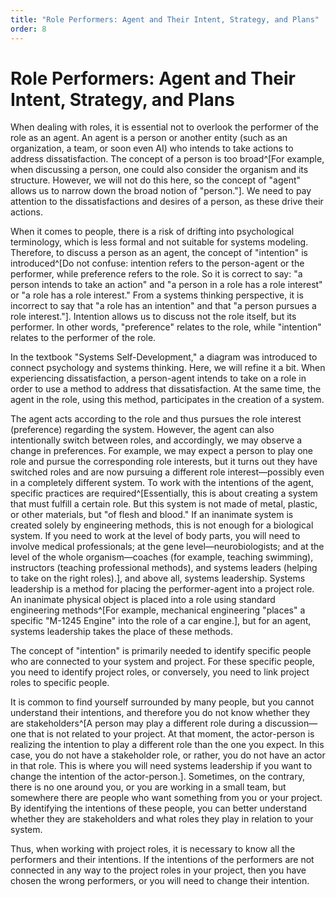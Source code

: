 ```yaml
---
title: "Role Performers: Agent and Their Intent, Strategy, and Plans"
order: 8
---
```


# Role Performers: Agent and Their Intent, Strategy, and Plans

When dealing with roles, it is essential not to overlook the performer of the role as an agent. An agent is a person or another entity (such as an organization, a team, or soon even AI) who intends to take actions to address dissatisfaction. The concept of a person is too broad^[For example, when discussing a person, one could also consider the organism and its structure. However, we will not do this here, so the concept of "agent" allows us to narrow down the broad notion of "person."]. We need to pay attention to the dissatisfactions and desires of a person, as these drive their actions.

When it comes to people, there is a risk of drifting into psychological terminology, which is less formal and not suitable for systems modeling. Therefore, to discuss a person as an agent, the concept of "intention" is introduced^[Do not confuse: intention refers to the person-agent or the performer, while preference refers to the role. So it is correct to say: "a person intends to take an action" and "a person in a role has a role interest" or "a role has a role interest." From a systems thinking perspective, it is incorrect to say that "a role has an intention" and that "a person pursues a role interest."]. Intention allows us to discuss not the role itself, but its performer. In other words, "preference" relates to the role, while "intention" relates to the performer of the role.

In the textbook "Systems Self-Development," a diagram was introduced to connect psychology and systems thinking. Here, we will refine it a bit. When experiencing dissatisfaction, a person-agent intends to take on a role in order to use a method to address that dissatisfaction. At the same time, the agent in the role, using this method, participates in the creation of a system.

The agent acts according to the role and thus pursues the role interest (preference) regarding the system. However, the agent can also intentionally switch between roles, and accordingly, we may observe a change in preferences. For example, we may expect a person to play one role and pursue the corresponding role interests, but it turns out they have switched roles and are now pursuing a different role interest—possibly even in a completely different system. To work with the intentions of the agent, specific practices are required^[Essentially, this is about creating a system that must fulfill a certain role. But this system is not made of metal, plastic, or other materials, but "of flesh and blood." If an inanimate system is created solely by engineering methods, this is not enough for a biological system. If you need to work at the level of body parts, you will need to involve medical professionals; at the gene level—neurobiologists; and at the level of the whole organism—coaches (for example, teaching swimming), instructors (teaching professional methods), and systems leaders (helping to take on the right roles).], and above all, systems leadership. Systems leadership is a method for placing the performer-agent into a project role. An inanimate physical object is placed into a role using standard engineering methods^[For example, mechanical engineering "places" a specific "M-1245 Engine" into the role of a car engine.], but for an agent, systems leadership takes the place of these methods.

The concept of "intention" is primarily needed to identify specific people who are connected to your system and project. For these specific people, you need to identify project roles, or conversely, you need to link project roles to specific people.

It is common to find yourself surrounded by many people, but you cannot understand their intentions, and therefore you do not know whether they are stakeholders^[A person may play a different role during a discussion—one that is not related to your project. At that moment, the actor-person is realizing the intention to play a different role than the one you expect. In this case, you do not have a stakeholder role, or rather, you do not have an actor in that role. This is where you will need systems leadership if you want to change the intention of the actor-person.]. Sometimes, on the contrary, there is no one around you, or you are working in a small team, but somewhere there are people who want something from you or your project. By identifying the intentions of these people, you can better understand whether they are stakeholders and what roles they play in relation to your system.

Thus, when working with project roles, it is necessary to know all the performers and their intentions. If the intentions of the performers are not connected in any way to the project roles in your project, then you have chosen the wrong performers, or you will need to change their intention.